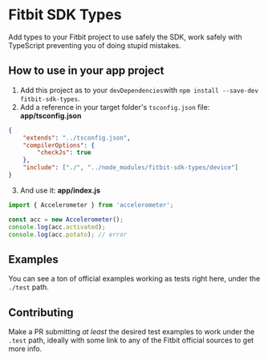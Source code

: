 # Fitbit SDK Types

Add types to your Fitbit project to use safely the SDK, work safely with TypeScript preventing you of doing stupid mistakes.

## How to use in your app project

1. Add this project as to your `devDependencies`with `npm install --save-dev fitbit-sdk-types`.
2. Add a reference in your target folder's `tsconfig.json` file:
   **app/tsconfig.json**

```json
{
	"extends": "../tsconfig.json",
	"compilerOptions": {
		"checkJs": true
	},
	"include": ["./", "../node_modules/fitbit-sdk-types/device"]
}
```

3. And use it:
   **app/index.js**

```typescript
import { Accelerometer } from 'accelerometer';

const acc = new Accelerometer();
console.log(acc.activated);
console.log(acc.potato); // error
```

## Examples

You can see a ton of official examples working as tests right here, under the `./test` path.

## Contributing

Make a PR submitting _at least_ the desired test examples to work under the `.test` path, ideally with some link to any of the Fitbit official sources to get more info.
